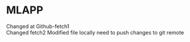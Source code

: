 # MLAPP
Changed at Github-fetch1  
Changed fetch2
Modified file locally need to push changes to git remote